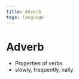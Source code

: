 ```yaml
---
title: Adverb
tags: language
---
```


# Adverb
- Properties of verbs
- slowly, frequently, nally














